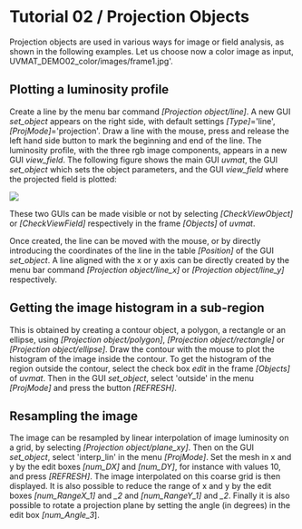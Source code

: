 # Tutorial 02 / Projection Objects

Projection objects are used in various ways for image or field analysis, as shown in the following examples.
Let us choose now a color image as input, UVMAT_DEMO02_color/images/frame1.jpg'.

## Plotting a luminosity profile

Create a line by the menu bar command *[Projection object/line]*.
A new GUI *set_object* appears on the right side, with default settings *[Type]*='line', *[ProjMode]*='projection'.
Draw a line with the mouse, press and release the left hand side button to mark the beginning and end of the line.
The luminosity profile, with the three rgb image components, appears in a new GUI *view_field*.
The following figure shows the main GUI *uvmat*, the GUI *set_object* which sets the object parameters, and the GUI *view_field* where the projected field is plotted:

![](02-set-object.jpg)

These two GUIs can be made visible or not by selecting *[CheckViewObject]* or *[CheckViewField]* respectively in the frame *[Objects]* of *uvmat*.

Once created, the line can be moved with the mouse, or by directly introducing the coordinates of the line in the table *[Position]* of the GUI *set_object*.
A line aligned with the x or y axis can be directly created by the menu bar command *[Projection object/line_x]* or *[Projection object/line_y]* respectively.

## Getting the image histogram in a sub-region

This is obtained by creating a contour object, a polygon, a rectangle or an ellipse, using *[Projection object/polygon]*, *[Projection object/rectangle]* or *[Projection object/ellipse]*.
Draw the contour with the mouse to plot the histogram of the image inside the contour.
To get the histogram of the region outside the contour, select the check box *edit* in the frame *[Objects]* of *uvmat*.
Then in the GUI *set_object*, select 'outside' in the menu *[ProjMode]* and press the button *[REFRESH]*.

## Resampling the image

The image can be resampled by linear interpolation of image luminosity on a grid, by selecting *[Projection object/plane_xy]*.
Then on the GUI *set_object*, select 'interp_lin' in the menu *[ProjMode]*.
Set the mesh in x and y by the edit boxes *[num_DX]* and *[num_DY]*, for instance with values 10, and press *[REFRESH]*.
The image interpolated on this coarse grid is then displayed.
It is also possible to reduce the range of x and y by the edit boxes *[num_RangeX_1]* and *_2* and *[num_RangeY_1]* and *_2*.
Finally it is also possible to rotate a projection plane by setting the angle (in degrees) in the edit box *[num_Angle_3*].
